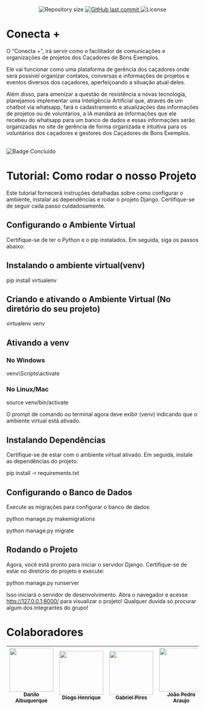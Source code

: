 <p align="center">

  <img alt="Repository size" src="https://img.shields.io/github/repo-size/dan-albuquerque/conectaP">

  <a href="https://github.com/dan-albuquerque/conectaP/commits/main">
    <img alt="GitHub last commit" src="https://img.shields.io/github/last-commit/dan-albuquerque/conectaP/main">
  </a>

   <img alt="License" src="https://img.shields.io/badge/license-MIT-brightgreen">

</p>

# Conecta +

O “Conecta +”, irá servir como o facilitador de comunicações e organizações de projetos dos Caçadores de Bons Exemplos. 

Ele vai funcionar como uma plataforma de gerência dos caçadores onde será possível organizar contatos, conversas e informações de projetos e eventos diversos dos caçadores, aperfeiçoando a situação atual deles. 

Além disso, para amenizar a questão de resistência a novas tecnologia, planejamos implementar uma Inteligência Artificial que, através de um chatbot via whatsapp, fará o cadastramento e atualizações das informações de projetos ou de voluntários, a IA mandará as informações que ele recebeu do whatsapp para um banco de dados e essas informações serão organizadas no site de gerência de forma organizada e intuitiva para os voluntários dos caçadores e gestores dos Caçadores de Bons Exemplos.


<br>![Badge Concluído](http://img.shields.io/static/v1?label=STATUS&message=CONCLU%C3%8DDO&color=BLUE&style=for-the-badge)



# Tutorial: Como rodar o nosso Projeto 

Este tutorial fornecerá instruções detalhadas sobre como configurar o ambiente, instalar as dependências e rodar o projeto Django. Certifique-se de seguir cada passo cuidadosamente.

##  Configurando o Ambiente Virtual

Certifique-se de ter o Python e o pip instalados. Em seguida, siga os passos abaixo:

## Instalando o ambiente virtual(venv)
pip install virtualenv

## Criando e ativando o Ambiente Virtual (No diretório do seu projeto)
virtualenv venv

## Ativando a venv
### No Windows
venv\Scripts\activate

### No Linux/Mac
source venv/bin/activate

O prompt de comando ou terminal agora deve exibir (venv) indicando que o ambiente virtual está ativado.

## Instalando Dependências
Certifique-se de estar com o ambiente virtual ativado. Em seguida, instale as dependências do projeto:

pip install -r requirements.txt

## Configurando o Banco de Dados 
Execute as migrações para configurar o banco de dados:

python manage.py makemigrations

python manage.py migrate

## Rodando o Projeto
Agora, você está pronto para iniciar o servidor Django. Certifique-se de estar no diretório do projeto e execute:

python manage.py runserver

Isso iniciará o servidor de desenvolvimento. Abra o navegador e acesse http://127.0.0.1:8000/ para visualizar o projeto!
Qualquer duvida só procurar algum dos integrantes do grupo!

# Colaboradores

| [<img loading="lazy" src="https://avatars.githubusercontent.com/u/114592376?s=48&v=4" width=115><br><sub>Danilo Albuquerque</sub>](https://github.com/dan-albuquerque) |  [<img loading="lazy" src="https://avatars.githubusercontent.com/u/116087739?v=4" width=115><br><sub>Diogo Henrique</sub>](https://github.com/Fiend3333) |  [<img loading="lazy" src="https://avatars.githubusercontent.com/u/111147078?s=48&v=4" width=115><br><sub>Gabriel Pires</sub>](https://github.com/gabrielpires-1) |  [<img loading="lazy" src="https://avatars.githubusercontent.com/u/125616055?s=64&v=4" width=115><br><sub>João Pedro Araujo</sub>](https://github.com/joaopedrofds) |  [<img loading="lazy" src="https://avatars.githubusercontent.com/u/117311923?s=64&v=4" width=115><br><sub>Matheus Canel</sub>](https://github.com/matheuscanel) |  [<img loading="lazy" src="https://avatars.githubusercontent.com/u/103130662?v=4" width=115><br><sub>Yara Rodrigues</sub>](https://github.com/Yara-R) |
| :---: | :---: | :---: | :---: | :---: | :---: |
